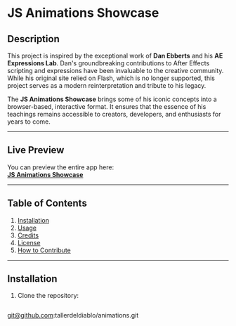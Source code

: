 # JS Animations Showcase

## **Description**
This project is inspired by the exceptional work of **Dan Ebberts** and his **AE Expressions Lab**. Dan's groundbreaking contributions to After Effects scripting and expressions have been invaluable to the creative community. While his original site relied on Flash, which is no longer supported, this project serves as a modern reinterpretation and tribute to his legacy.

The **JS Animations Showcase** brings some of his iconic concepts into a browser-based, interactive format. It ensures that the essence of his teachings remains accessible to creators, developers, and enthusiasts for years to come.

---

## **Live Preview**
You can preview the entire app here:  
[**JS Animations Showcase**](https://tallerdeldiablo.github.io/animations/)

---

## **Table of Contents**
1. [Installation](#installation)
2. [Usage](#usage)
3. [Credits](#credits)
4. [License](#license)
5. [How to Contribute](#how-to-contribute)

---

## **Installation**
1. Clone the repository:
   ```bash

  git@github.com:tallerdeldiablo/animations.git

